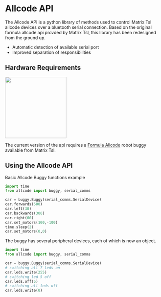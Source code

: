 # Allcode API

The Allcode API is a python library of methods used to control Matrix Tsl allcode devices over a bluetooth serial connection. Based on the original formula allcode api provded by Matrix Tsl, this library has been redesigned from the ground up.

* Automatic detection of available serial port
* Improved separation of responsibilities

## Hardware Requirements

<img src="https://www.matrixtsl.com/allcode/images/main-robot-4.png" width=200px>

The current version of the api requires a [Formula Allcode](https://www.matrixtsl.com/allcode/formula/) robot buggy available from Matrix Tsl.

## Using the Allcode API

Basic Allcode Buggy functions example

```Python
import time
from allcode import buggy, serial_comms

car = buggy.Buggy(serial_comms.SerialDevice)
car.forwards(500)
car.left(30)
car.backwards(300)
car.right(60)
car.set_motors(100,-100)
time.sleep(2)
car.set_motors(0,0)
```

The buggy has several peripheral devices, each of which is now an object.

```Python
import time
from allcode import buggy, serial_comms

car = buggy.Buggy(serial_comms.SerialDevice)
# switching all 7 leds on
car.leds.write(255)
# switching led 5 off
car.leds.off(5)
# switching all leds off
car.leds.write(0)
```
